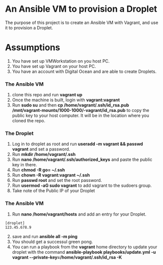 # An Ansible VM to provision a Droplet
The purpose of this project is to create an Ansible VM with Vagrant, and use it to provision a Droplet.

# Assumptions
1. You have set up VMWorkstation on you host PC.
2. You have set up Vagrant on your host PC.
3. You have an account with Digital Ocean and are able to create Droplets.

### The Ansible VM
1. clone this repo and run **vagrant up**
2. Once the machine is built, login with **vagrant:vagrant** 
3. Run **sudo su** and then **cp /home/vagrant/.ssh/id_rsa.pub /mnt/vagrant-mounts/1000-1000/-vagrant/id_rsa.pub** to copy the public key to your host computer. It will be in the location where you cloned the repo.

### The Droplet
1. Log in to droplet as root and run **useradd -m vagrant && passwd vagrant** and set a password.
2. Run **mkdir /home/vagrant/.ssh**
3. Run **nano /home/vagrant/.ssh/authorized_keys** and paste the public key in there.
4. Run **chmod -R go= ~/.ssh**
5. Run **chown -R vagrant:vagrant ~/.ssh**
6. Run **passwd root** and set the root password.
7. Run **usermod -aG sudo vagrant** to add vagrant to the sudoers group.
8. Take note of the Public IP of your Droplet

### The Ansible VM
1. Run **nano /home/vagrant/hosts** and add an entry for your Droplet. 
```
[droplet]
123.45.678.9
```
2. save and run **ansible all -m ping**
3. You should get a successul green pong.
4. You can run a playbook from the **vagrant** home directory to update your droplet with the command **ansible-playbook playbooks/update.yml -u vagrant --private-key=/home/vagrant/.ssh/id_rsa -K**
